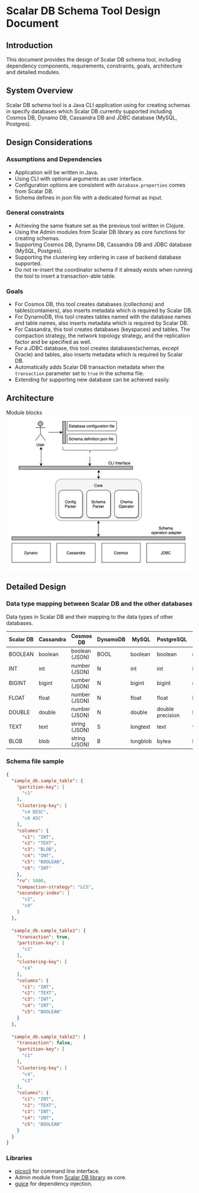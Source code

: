 # Scalar DB Schema Tool Design Document
## Introduction
This document provides the design of Scalar DB schema tool, including dependency components, requirements, constraints, goals, architecture and detailed modules.
## System Overview
Scalar DB schema tool is a Java CLI application using for creating schemas in specify databases which Scalar DB currently supported including Cosmos DB, Dynamo DB, Cassandra DB and JDBC database (MySQL, Postgres).
## Design Considerations
### Assumptions and Dependencies
- Application will be written in Java.
- Using CLI with optional arguments as user interface.
- Configuration options are consistent with `database.properties` comes from Scalar DB.
- Schema defines in json file with a dedicated format as input.
### General constraints
- Achieving the same feature set as the previous tool written in Clojure.
- Using the Admin modules from Scalar DB library as core functions for creating schemas.
- Supporting Cosmos DB, Dynamo DB, Cassandra DB and JDBC database (MySQL, Postgres).
- Supporting the clustering key ordering in case of backend database supported.
- Do not re-insert the coordinator schema if it already exists when running the tool to insert a transaction-able table.
### Goals
- For Cosmos DB, this tool creates databases (collections) and tables(containers), also inserts metadata which is required by Scalar DB.
- For DynamoDB, this tool creates tables named with the database names and table names, also inserts metadata which is required by Scalar DB.
- For Cassandra, this tool creates databases (keyspaces) and tables. The compaction strategy, the network topology strategy, and the replication factor and be specified as well.
- For a JDBC database, this tool creates databases(schemas, except Oracle) and tables, also inserts metadata which is required by Scalar DB.
- Automatically adds Scalar DB transaction metadata when the `transaction` parameter set to `true` in the schema file.
- Extending for supporting new database can be achieved easily.
## Architecture
Module blocks
![module-blocks](./module-blocks.png)
## Detailed Design
### Data type mapping between Scalar DB and the other databases
Data types in Scalar DB and their mapping to the data types of other databases.

| Scalar DB | Cassandra | Cosmos DB      | DynamoDB | MySQL    | PostgreSQL       | Oracle         | SQL Server      |
| --------- | --------- | -------------- | ---------| -------- | ---------------- | -------------- | --------------- |
| BOOLEAN   | boolean   | boolean (JSON) | BOOL     | boolean  | boolean          | number(1)      | bit             |
| INT       | int       | number (JSON)  | N        | int      | int              | int            | int             |
| BIGINT    | bigint    | number (JSON)  | N        | bigint   | bigint           | number(19)     | bigint          |
| FLOAT     | float     | number (JSON)  | N        | float    | float            | binary_float   | float(24)       |
| DOUBLE    | double    | number (JSON)  | N        | double   | double precision | binary_double  | float           |
| TEXT      | text      | string (JSON)  | S        | longtext | text             | varchar2(4000) | varchar(8000)   |
| BLOB      | blob      | string (JSON)  | B        | longblob | bytea            | blob           | varbinary(8000) |
### Schema file sample
```json
{
  "sample_db.sample_table": {
    "partition-key": [
      "c1"
    ],
    "clustering-key": [
      "c4 DESC",
      "c6 ASC"
    ],
    "columns": {
      "c1": "INT",
      "c2": "TEXT",
      "c3": "BLOB",
      "c4": "INT",
      "c5": "BOOLEAN",
      "c6": "INT"
    },
    "ru": 5000,
    "compaction-strategy": "LCS",
    "secondary-index": [
      "c2",
      "c4"
    ]
  },

  "sample_db.sample_table1": {
    "transaction": true,
    "partition-key": [
      "c1"
    ],
    "clustering-key": [
      "c4"
    ],
    "columns": {
      "c1": "INT",
      "c2": "TEXT",
      "c3": "INT",
      "c4": "INT",
      "c5": "BOOLEAN"
    }
  },

  "sample_db.sample_table2": {
    "transaction": false,
    "partition-key": [
      "c1"
    ],
    "clustering-key": [
      "c4",
      "c3"
    ],
    "columns": {
      "c1": "INT",
      "c2": "TEXT",
      "c3": "INT",
      "c4": "INT",
      "c5": "BOOLEAN"
    }
  }
}
```
### Libraries
- [picocli](https://github.com/remkop/picocli) for command line interface.
- Admin module from [Scalar DB library](https://github.com/scalar-labs/scalardb/blob/master/core/src/main/java/com/scalar/db/service/AdminService.java) as core.
- [guice](https://github.com/google/guice) for dependency injection.